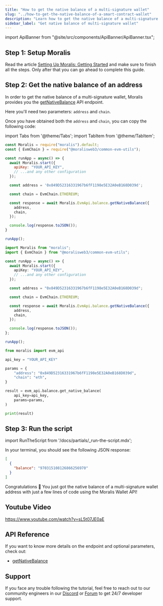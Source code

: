 ```yaml
---
title: "How to get the native balance of a multi-signature wallet"
slug: "../how-to-get-the-native-balance-of-a-smart-contract-wallet"
description: "Learn how to get the native balance of a multi-signature wallet using the Moralis Wallet API."
sidebar_label: "Get native balance of multi-signature wallet"
---
```


import ApiBanner from "@site/src/components/ApiBanner/ApiBanner.tsx";



## Step 1: Setup Moralis

Read the article [Setting Up Moralis: Getting Started](/web3-data-api/evm/get-your-api-key) and make sure to finish all the steps. Only after that you can go ahead to complete this guide.

## Step 2: Get the native balance of an address

In order to get the native balance of a multi-signature wallet, Moralis provides you the [getNativeBalance](/web3-data-api/evm/reference/get-native-balance) API endpoint.

Here you'll need two parameters: `address` and `chain`.

Once you have obtained both the `address` and `chain`, you can copy the following code:

import Tabs from '@theme/Tabs';
import TabItem from '@theme/TabItem';

<Tabs groupId="programming-language">
  <TabItem value="javascript" label="index.js (JavaScript)" default>

```javascript index.js
const Moralis = require("moralis").default;
const { EvmChain } = require("@moralisweb3/common-evm-utils");

const runApp = async() => {
  await Moralis.start({
    apiKey: "YOUR_API_KEY",
    // ...and any other configuration
  });

  const address = '0x849D52316331967b6fF1198e5E32A0eB168D039d';

  const chain = EvmChain.ETHEREUM;

  const response = await Moralis.EvmApi.balance.getNativeBalance({
    address,
    chain,
  });

  console.log(response.toJSON());
}

runApp();
```

</TabItem>
<TabItem value="typescript" label="index.ts (TypeScript)">

```typescript index.ts
import Moralis from "moralis";
import { EvmChain } from "@moralisweb3/common-evm-utils";

const runApp = async() => {
  await Moralis.start({
    apiKey: "YOUR_API_KEY",
    // ...and any other configuration
  });

  const address = "0x849D52316331967b6fF1198e5E32A0eB168D039d";

  const chain = EvmChain.ETHEREUM;

  const response = await Moralis.EvmApi.balance.getNativeBalance({
    address,
    chain,
  });

  console.log(response.toJSON());
};

runApp();
```

</TabItem>
<TabItem value="python" label="index.py (Python)">

```python index.py
from moralis import evm_api

api_key = "YOUR_API_KEY"

params = {
    "address": "0x849D52316331967b6fF1198e5E32A0eB168D039d",
    "chain": "eth",
}

result = evm_api.balance.get_native_balance(
    api_key=api_key,
    params=params,
)

print(result)
```

</TabItem>
</Tabs>

## Step 3: Run the script

import RunTheScript from '/docs/partials/\_run-the-script.mdx';

<RunTheScript />

In your terminal, you should see the following JSON response:

```json
[
  {
    "balance": "970315108126866256970"
  }
]
```

Congratulations 🥳 You just got the native balance of a multi-signature wallet address with just a few lines of code using the Moralis Wallet API!

## Youtube Video

https://www.youtube.com/watch?v=sL5t07JE0aE

## API Reference

If you want to know more details on the endpoint and optional parameters, check out:

- [getNativeBalance](/web3-data-api/evm/reference/get-native-balance)

## Support

If you face any trouble following the tutorial, feel free to reach out to our community engineers in our [Discord](https://moralis.io/discord) or [Forum](https://forum.moralis.io) to get 24/7 developer support.
